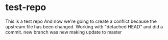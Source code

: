 # test-repo
This is a test repo
And now we're going to create a conflict because the upstream file has been changed.
Working with "detached HEAD" and did a commit.
new branch
was new
making update to master
